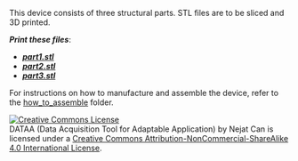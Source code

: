 This device consists of three structural parts. STL files are to be sliced and 3D printed.

***Print these files***:
- ***[part1.stl](https://github.com/ncan33/DATAA-2019/blob/master/cad_files/DATAA_part1.stl)***
- ***[part2.stl](https://github.com/ncan33/DATAA-2019/blob/master/cad_files/DATAA_part2.stl)***
- ***[part3.stl](https://github.com/ncan33/DATAA-2019/blob/master/cad_files/DATAA_part3.stl)***

For instructions on how to manufacture and assemble the device, refer to the [how_to_assemble](https://github.com/ncan33/DATAA-2019/tree/master/how_to_assemble) folder.


<a rel="license" href="http://creativecommons.org/licenses/by-nc-sa/4.0/"><img alt="Creative Commons License" style="border-width:0" src="https://i.creativecommons.org/l/by-nc-sa/4.0/88x31.png" /></a><br /><span xmlns:dct="http://purl.org/dc/terms/" property="dct:title">DATAA (Data Acquisition Tool for Adaptable Application)</span> by <span xmlns:cc="http://creativecommons.org/ns#" property="cc:attributionName">Nejat Can</span> is licensed under a <a rel="license" href="http://creativecommons.org/licenses/by-nc-sa/4.0/">Creative Commons Attribution-NonCommercial-ShareAlike 4.0 International License</a>.
